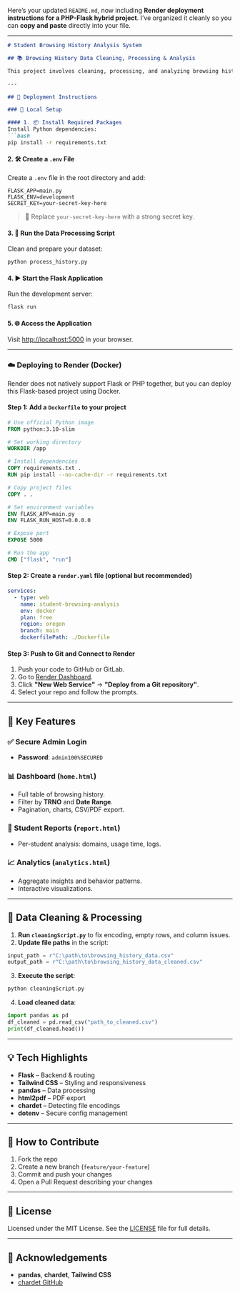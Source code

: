 Here’s your updated `README.md`, now including **Render deployment instructions for a PHP-Flask hybrid project**. I’ve organized it cleanly so you can **copy and paste** directly into your file.

---

````markdown
# Student Browsing History Analysis System

## 📚 Browsing History Data Cleaning, Processing & Analysis

This project involves cleaning, processing, and analyzing browsing history data using Python and Flask. It provides a secure admin dashboard for viewing and interacting with detailed reports and analytics, with options to export data in CSV and PDF formats.

---

## 🚀 Deployment Instructions

### 📍 Local Setup

#### 1. 📦 Install Required Packages
Install Python dependencies:
```bash
pip install -r requirements.txt
````

#### 2. 🛠 Create a `.env` File

Create a `.env` file in the root directory and add:

```
FLASK_APP=main.py
FLASK_ENV=development
SECRET_KEY=your-secret-key-here
```

> 🔐 Replace `your-secret-key-here` with a strong secret key.

#### 3. 🧹 Run the Data Processing Script

Clean and prepare your dataset:

```bash
python process_history.py
```

#### 4. ▶️ Start the Flask Application

Run the development server:

```bash
flask run
```

#### 5. 🌐 Access the Application

Visit [http://localhost:5000](http://localhost:5000) in your browser.

---

### ☁️ Deploying to Render (Docker)

Render does not natively support Flask or PHP together, but you can deploy this Flask-based project using Docker.

#### Step 1: Add a `Dockerfile` to your project

```Dockerfile
# Use official Python image
FROM python:3.10-slim

# Set working directory
WORKDIR /app

# Install dependencies
COPY requirements.txt .
RUN pip install --no-cache-dir -r requirements.txt

# Copy project files
COPY . .

# Set environment variables
ENV FLASK_APP=main.py
ENV FLASK_RUN_HOST=0.0.0.0

# Expose port
EXPOSE 5000

# Run the app
CMD ["flask", "run"]
```

#### Step 2: Create a `render.yaml` file (optional but recommended)

```yaml
services:
  - type: web
    name: student-browsing-analysis
    env: docker
    plan: free
    region: oregon
    branch: main
    dockerfilePath: ./Dockerfile
```

#### Step 3: Push to Git and Connect to Render

1. Push your code to GitHub or GitLab.
2. Go to [Render Dashboard](https://dashboard.render.com).
3. Click **"New Web Service"** → **"Deploy from a Git repository"**.
4. Select your repo and follow the prompts.

---

## 🔑 Key Features

### ✅ Secure Admin Login

* **Password**: `admin100%SECURED`

### 📊 Dashboard (`home.html`)

* Full table of browsing history.
* Filter by **TRNO** and **Date Range**.
* Pagination, charts, CSV/PDF export.

### 📄 Student Reports (`report.html`)

* Per-student analysis: domains, usage time, logs.

### 📈 Analytics (`analytics.html`)

* Aggregate insights and behavior patterns.
* Interactive visualizations.

---

## 🧰 Data Cleaning & Processing

1. **Run `cleaningScript.py`** to fix encoding, empty rows, and column issues.
2. **Update file paths** in the script:

```python
input_path = r"C:\path\to\browsing_history_data.csv"
output_path = r"C:\path\to\browsing_history_data_cleaned.csv"
```

3. **Execute the script**:

```bash
python cleaningScript.py
```

4. **Load cleaned data**:

```python
import pandas as pd
df_cleaned = pd.read_csv("path_to_cleaned.csv")
print(df_cleaned.head())
```

---

## 💡 Tech Highlights

* **Flask** – Backend & routing
* **Tailwind CSS** – Styling and responsiveness
* **pandas** – Data processing
* **html2pdf** – PDF export
* **chardet** – Detecting file encodings
* **dotenv** – Secure config management

---

## 💬 How to Contribute

1. Fork the repo
2. Create a new branch (`feature/your-feature`)
3. Commit and push your changes
4. Open a Pull Request describing your changes

---

## 📄 License

Licensed under the MIT License. See the [LICENSE](LICENSE) file for full details.

---

## 🙏 Acknowledgements

* **pandas**, **chardet**, **Tailwind CSS**
* [chardet GitHub](https://github.com/chardet/chardet)

```
